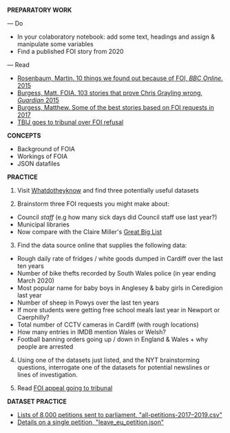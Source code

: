 **PREPARATORY WORK**

— Do
- In your colaboratory notebook: add some text, headings and assign & manipulate some variables
- Find a published FOI story from 2020

— Read
- [Rosenbaum, Martin. 10 things we found out because of FOI, *BBC Online*. 2015](https://www.bbc.co.uk/news/magazine-30645383)
- [Burgess, Matt. FOIA. 103 stories that prove Chris Grayling wrong, *Guardian* 2015](https://www.theguardian.com/media/2015/oct/30/freedom-of-information-act-chris-grayling-misuse-foi)
- [Burgess, Matthew. Some of the best stories based on FOI requests in 2017](https://www.foi.directory/some-of-the-best-stories-based-on-foi-requests-in-2017/)  
- [TBIJ goes to tribunal over FOI refusal](https://www.thebureauinvestigates.com/stories/2020-10-22/bureau-launches-action-over-hidden-council-finances)

**CONCEPTS**

- Background of FOIA
- Workings of FOIA
- JSON datafiles

**PRACTICE**

1. Visit [Whatdotheyknow](https://www.whatdotheyknow.com/) and find three potentially useful datasets

2. Brainstorm three FOI requests you might make about:
- Council *staff* (e.g how many sick days did Council staff use last year?)
- Municipal libraries
- Now compare with the Claire Miller's [Great Big List](http://clairemiller.net/blog/2013/01/a-great-big-list-of-foi-ideas/)

3. Find the data source online that supplies the following data:
- Rough daily rate of fridges / white goods dumped in Cardiff over the last ten years
- Number of bike thefts recorded by South Wales police (in year ending March 2020)
- Most popular name for baby boys in Anglesey & baby girls in Ceredigion last year
- Number of sheep in Powys over the last ten years
- If more students were getting free school meals last year in Newport or Caerphilly?
- Total number of CCTV cameras in Cardiff (with rough locations)
- How many entries in IMDB mention Wales or Welsh?
- Football banning orders going up / down in England & Wales + why people are arrested

4. Using one of the datasets just listed, and the NYT brainstorming questions, interrogate one of the datasets for potential newslines or lines of investigation.

5. Read [FOI appeal going to tribunal](https://www.thebureauinvestigates.com/stories/2020-10-22/bureau-launches-action-over-hidden-council-finances)

**DATASET PRACTICE**

- [Lists of 8,000 petitions sent to parliament, "all-petitions-2017–2019.csv"](https://petition.parliament.uk/archived/petitions?parliament=3&state=published)
- [Details on a single petition, "leave_eu_petition.json"](https://petition.parliament.uk/archived/petitions/200165)
